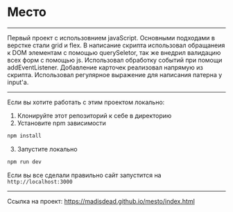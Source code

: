 # Место

___________

Первый проект с использовнием javaScript. Основными подходами в верстке стали grid и flex.
В написание скрипта использовал обращанеия к DOM элементам с помощью querySeletor, так же
внедрил валидацию всех форм с помощью js. Использовал обработку событий при помощи addEventListener.
Добавление карточек реализовал напрямую из скрипта. Использовал регулярное выражение
для написания патерна у input'а.

___________

Если вы хотите работать с этим проектом локально:

1. Клонируйте этот репозиторий к себе в директорию
2. Установите npm зависимости

```sh
npm install
```

3. Запустите локально

```sh
npm run dev
```

Если вы все сделали правильно сайт запустится на
`http://localhost:3000`

___________

Ссылка на проект: https://madisdead.github.io/mesto/index.html
